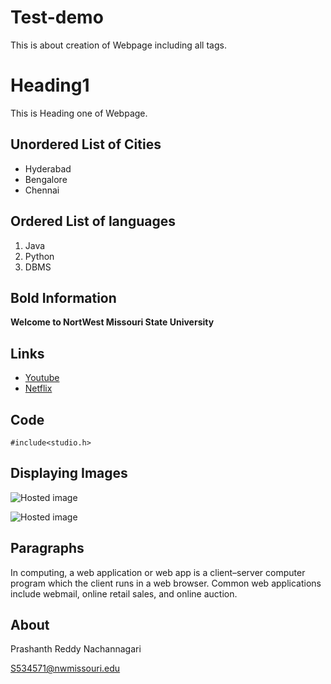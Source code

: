 # Test-demo
This is about creation of Webpage including all tags.

# Heading1
This is Heading one of Webpage.

## Unordered List of Cities

- Hyderabad
- Bengalore
- Chennai

## Ordered List of languages

1. Java
1. Python
1. DBMS

## Bold Information 

**Welcome to NortWest Missouri State University**

## Links 

- [Youtube](https://www.youtube.com/)
- [Netflix](https://www.netflix.com/)


## Code

```DOS
#include<studio.h>
```

## Displaying Images

![Hosted image](https://cdn.pixabay.com/photo/2012/05/29/00/43/car-49278__340.jpg)

![Hosted image](https://thumbs.mic.com/MWQwZTlmOTI4ZiMvT1JTWnNsMndTZVJnRDVDZjBMM1hNWk1YZm9FPS80Mng0Mjg6Mjk1OHgxOTE5LzgwMHg0NTAvZmlsdGVyczpmb3JtYXQoanBlZyk6cXVhbGl0eSg4MCkvaHR0cHM6Ly9zMy5hbWF6b25hd3MuY29tL3BvbGljeW1pYy1pbWFnZXMvZ2Zyb3A5dHoyajJwd3JoM2R2c3N3dWZmZHJueHQ4NW0xYXdqbnVoNzhmbWF2bmxieXdjbjllZmtreXE2OGNpaS5qcGc.jpg "test image")

## Paragraphs

In computing, a web application or web app is a client–server computer program which the client runs in a web browser. Common web applications include webmail, online retail sales, and online auction.

##  About

Prashanth Reddy Nachannagari

S534571@nwmissouri.edu


